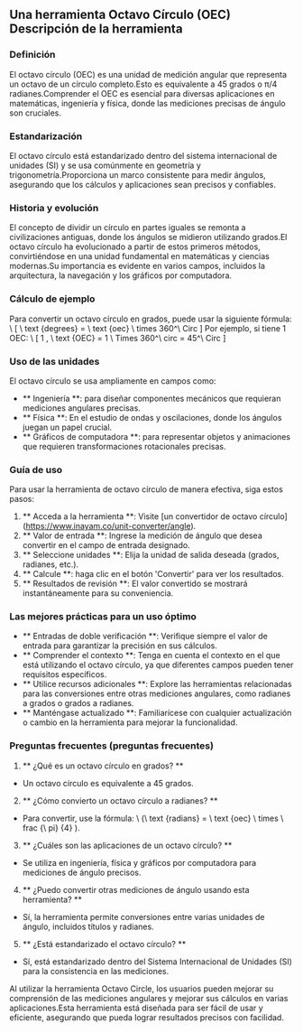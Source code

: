 ## Una herramienta Octavo Círculo (OEC) Descripción de la herramienta

### Definición
El octavo círculo (OEC) es una unidad de medición angular que representa un octavo de un círculo completo.Esto es equivalente a 45 grados o π/4 radianes.Comprender el OEC es esencial para diversas aplicaciones en matemáticas, ingeniería y física, donde las mediciones precisas de ángulo son cruciales.

### Estandarización
El octavo círculo está estandarizado dentro del sistema internacional de unidades (SI) y se usa comúnmente en geometría y trigonometría.Proporciona un marco consistente para medir ángulos, asegurando que los cálculos y aplicaciones sean precisos y confiables.

### Historia y evolución
El concepto de dividir un círculo en partes iguales se remonta a civilizaciones antiguas, donde los ángulos se midieron utilizando grados.El octavo círculo ha evolucionado a partir de estos primeros métodos, convirtiéndose en una unidad fundamental en matemáticas y ciencias modernas.Su importancia es evidente en varios campos, incluidos la arquitectura, la navegación y los gráficos por computadora.

### Cálculo de ejemplo
Para convertir un octavo círculo en grados, puede usar la siguiente fórmula:
\ [
\ text {degrees} = \ text {oec} \ times 360^\ Circ
\]
Por ejemplo, si tiene 1 OEC:
\ [
1 \, \ text {OEC} = 1 \ Times 360^\ circ = 45^\ Circ
\]

### Uso de las unidades
El octavo círculo se usa ampliamente en campos como:
- ** Ingeniería **: para diseñar componentes mecánicos que requieran mediciones angulares precisas.
- ** Física **: En el estudio de ondas y oscilaciones, donde los ángulos juegan un papel crucial.
- ** Gráficos de computadora **: para representar objetos y animaciones que requieren transformaciones rotacionales precisas.

### Guía de uso
Para usar la herramienta de octavo círculo de manera efectiva, siga estos pasos:
1. ** Acceda a la herramienta **: Visite [un convertidor de octavo círculo] (https://www.inayam.co/unit-converter/angle).
2. ** Valor de entrada **: Ingrese la medición de ángulo que desea convertir en el campo de entrada designado.
3. ** Seleccione unidades **: Elija la unidad de salida deseada (grados, radianes, etc.).
4. ** Calcule **: haga clic en el botón 'Convertir' para ver los resultados.
5. ** Resultados de revisión **: El valor convertido se mostrará instantáneamente para su conveniencia.

### Las mejores prácticas para un uso óptimo
- ** Entradas de doble verificación **: Verifique siempre el valor de entrada para garantizar la precisión en sus cálculos.
- ** Comprender el contexto **: Tenga en cuenta el contexto en el que está utilizando el octavo círculo, ya que diferentes campos pueden tener requisitos específicos.
- ** Utilice recursos adicionales **: Explore las herramientas relacionadas para las conversiones entre otras mediciones angulares, como radianes a grados o grados a radianes.
- ** Manténgase actualizado **: Familiarícese con cualquier actualización o cambio en la herramienta para mejorar la funcionalidad.

### Preguntas frecuentes (preguntas frecuentes)

1. ** ¿Qué es un octavo círculo en grados? **
- Un octavo círculo es equivalente a 45 grados.

2. ** ¿Cómo convierto un octavo círculo a radianes? **
- Para convertir, use la fórmula: \ (\ text {radians} = \ text {oec} \ times \ frac {\ pi} {4} \).

3. ** ¿Cuáles son las aplicaciones de un octavo círculo? **
- Se utiliza en ingeniería, física y gráficos por computadora para mediciones de ángulo precisos.

4. ** ¿Puedo convertir otras mediciones de ángulo usando esta herramienta? **
- Sí, la herramienta permite conversiones entre varias unidades de ángulo, incluidos títulos y radianes.

5. ** ¿Está estandarizado el octavo círculo? **
- Sí, está estandarizado dentro del Sistema Internacional de Unidades (SI) para la consistencia en las mediciones.

Al utilizar la herramienta Octavo Circle, los usuarios pueden mejorar su comprensión de las mediciones angulares y mejorar sus cálculos en varias aplicaciones.Esta herramienta está diseñada para ser fácil de usar y eficiente, asegurando que pueda lograr resultados precisos con facilidad.